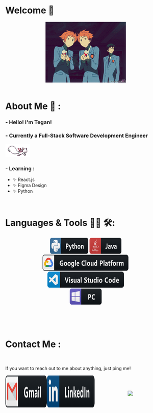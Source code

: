 # Welcome 👋

<div align="center">
  <img width="50%"  alt="Welcome gif with" align="center" src="https://raw.githubusercontent.com/teganjennings/teganjennings/main/assets/welcome.gif">
</div>
</br>

# About Me 💬 :

### - Hello! I'm Tegan!

### - Currently a Full-Stack Software Development Engineer

<img src="https://raw.githubusercontent.com/teganjennings/teganjennings/main/assets/kyubey.gif" height="40" />

### - Learning :

- ✨ React.js
- ✨ Figma Design
- ✨ Python

</br>

# Languages & Tools 👨‍💻 🛠:

<p align="center">

  <!-- For more icons please follow  https://github.com/MikeCodesDotNET/ColoredBadges -->
  <img src="https://raw.githubusercontent.com/teganjennings/teganjennings/main/assets/icons/python.png" alt="python" width="120" height="50">
  <img src="https://raw.githubusercontent.com/teganjennings/teganjennings/main/assets/icons/java.png" alt="java"  width="100" height="50">
  </br>
  <img src="https://raw.githubusercontent.com/teganjennings/teganjennings/main/assets/icons/google_cloud_platform.png" alt="google_cloud_platform" width="270" height="50">
  <img src="https://raw.githubusercontent.com/teganjennings/teganjennings/main/assets/icons/visualstudio_code.png" alt="visualstudio_code" width="240" height="50">
  </br>
  <img src="https://raw.githubusercontent.com/teganjennings/teganjennings/main/assets/icons/pc.png" alt="pc" width="100" height="50">
</p>
</br>
</br>
</br>

# Contact Me :

<p>
 </br>

If you want to reach out to me about anything, just ping me!

<a href="mailto:teganjennings1@hotmail.com">
 <img align="left" alt="Gmail" width="130" height="100" src="https://raw.githubusercontent.com/teganjennings/teganjennings/main/assets/icons/gmail.png" />
</a>
<a href="https://www.linkedin.com/in/teganjennings/">
  <img align="left" alt="Linkedin" width="150" height="100" src="https://raw.githubusercontent.com/teganjennings/teganjennings/main/assets/icons/linkedin.png" />
</br

</br>
</br>
</
</br>

<p align="center" >  
  <a href="https://github.com/teganjennings/github-readme-stats"> 
<img  src="https://github-readme-stats.vercel.app/api?username=teganjennings&&show_icons=true&theme=dracula"/>
  </a>
  </p>
